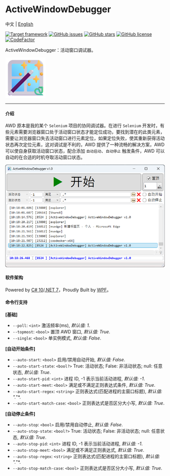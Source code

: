 # ActiveWindowDebugger

中文 | [English](/README.en.md)

[![Target framework](https://img.shields.io/badge/support-.NET_7.0--Windows-blue)](https://github.com/CodingOctocat/ActiveWindowDebugger)
[![GitHub issues](https://img.shields.io/github/issues/CodingOctocat/ActiveWindowDebugger)](https://github.com/CodingOctocat/ActiveWindowDebugger/issues)
[![GitHub stars](https://img.shields.io/github/stars/CodingOctocat/ActiveWindowDebugger)](https://github.com/CodingOctocat/ActiveWindowDebugger/stargazers)
[![GitHub license](https://img.shields.io/github/license/CodingOctocat/ActiveWindowDebugger)](https://github.com/CodingOctocat/ActiveWindowDebugger/blob/master/LICENSE)
[![CodeFactor](https://www.codefactor.io/repository/github/codingoctocat/ActiveWindowDebugger/badge)](https://www.codefactor.io/repository/github/codingoctocat/ActiveWindowDebugger)

ActiveWindowDebugger：活动窗口调试器。

<a href="https://github.com/CodingOctocat/ActiveWindowDebugger">
    <img src="/ActiveWindowDebugger/awd_logo_1024x1024.png" alt="Logo" width="128">
</a>

---

#### 介绍

AWD 原本是我的某个 `Selenium` 项目的协同调试器。在进行 `Selenium` 开发时，有些元素需要浏览器窗口处于活动窗口状态才能定位成功，要找到潜在的此类元素，需要让浏览器窗口失去活动窗口进行元素定位，如果定位失败，使其重新获得活动状态再次定位元素，这对调试是不利的，AWD 提供了一种流畅的解决方案，AWD 可以使自身获取活动窗口状态，配合添加 `自动启动`、`自动停止` 触发条件，AWD 可以自动的在合适的时机夺取活动窗口状态。

<img src="/ActiveWindowDebugger/screenshot.png" alt="screenshot" width="628">

#### 软件架构
Powered by [C# 10](https://docs.microsoft.com/dotnet/csharp/)/[.NET 7](https://docs.microsoft.com/dotnet/)，Proudly Built by [WPF](https://docs.microsoft.com/dotnet/desktop/wpf/)。


#### 命令行支持

 **[基础]** 

- `--poll`: `<int>` 激活频率(ms), *默认值: 1*.
- `--topmost`: `<bool>` 置顶 AWD 窗口, *默认值: True*.
- `--single`: `<bool>` 单实例模式, *默认值: False*.


 **[自动开始条件]** 

- `--auto-start`: `<bool>` 启用/禁用自动开始, *默认值: False*.
- `--auto-start-state`: `<bool?>` True: 活动状态; False: 非活动状态; null: 任意状态, *默认值: True*.
- `--auto-start-pid`: `<int>` 进程 ID, -1 表示当前活动进程, *默认值: -1*.
- `--auto-start-meet`: `<bool>` 满足或不满足正则表达式条件, *默认值: True*.
- `--auto-start-regex`: `<string>` 正则表达式(匹配进程的主窗口标题), *默认值: ".*"*.
- `--auto-start-match-case`: `<bool>` 正则表达式是否区分大小写, *默认值: True*.


 **[自动停止条件]** 

- `--auto-stop`: `<bool>` 启用/禁用自动停止, *默认值: False*.
- `--auto-stop-state`: `<bool?>` True: 活动状态; False: 非活动状态; null: 任意状态, *默认值: True*.
- `--auto-stop-pid`: `<int>` 进程 ID, -1 表示当前活动进程, *默认值: -1*.
- `--auto-stop-meet`: `<bool>` 满足或不满足正则表达式, *默认值: True*.
- `--auto-stop-regex`: `<string>` 正则表达式(匹配进程的主窗口标题), *默认值: ".*"*.
- `--auto-stop-match-case`: `<bool>` 正则表达式是否区分大小写, *默认值: True*.
